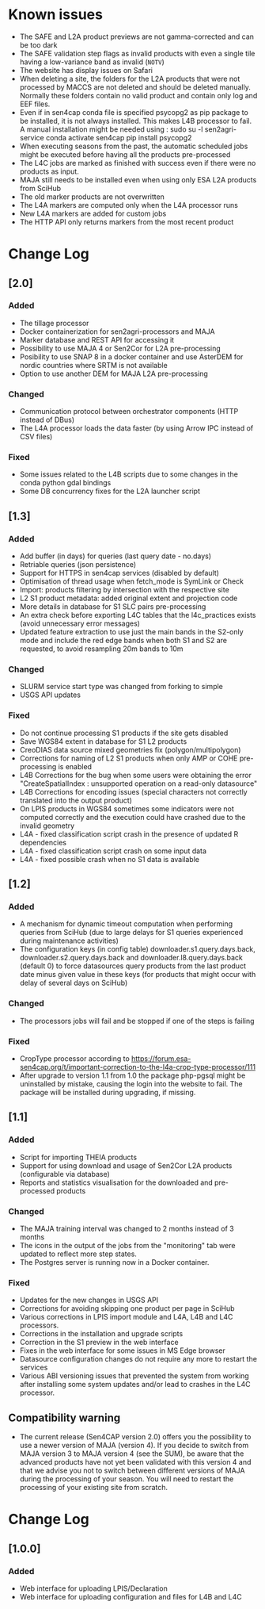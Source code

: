# Known issues
 - The SAFE and L2A product previews are not gamma-corrected and can be too dark
 - The SAFE validation step flags as invalid products with even a single tile having a low-variance band as invalid (`NOTV`)
 - The website has display issues on Safari
 - When deleting a site, the folders for the L2A products that were not processed by MACCS are not deleted and should be deleted manually. Normally these folders contain no valid product and contain only log and EEF files.
 - Even if in sen4cap conda file is specified psycopg2 as pip package to be installed, it is not always installed. This makes L4B processor to fail. A manual installation might be needed using :
    sudo su -l sen2agri-service
    conda activate sen4cap
    pip install psycopg2
 - When executing seasons from the past, the automatic scheduled jobs might be executed before having all the products pre-processed
 - The L4C jobs are marked as finished with success even if there were no products as input.
 - MAJA still needs to be installed even when using only ESA L2A products from SciHub
 - The old marker products are not overwritten
 - The L4A markers are computed only when the L4A processor runs
 - New L4A markers are added for custom jobs
 - The HTTP API only returns markers from the most recent product

# Change Log

## [2.0]
### Added
- The tillage processor
- Docker containerization for sen2agri-processors and MAJA
- Marker database and REST API for accessing it
- Possibility to use MAJA 4 or Sen2Cor for L2A pre-processing
- Posibility to use SNAP 8 in a docker container and use AsterDEM for nordic countries where SRTM is not available
- Option to use another DEM for MAJA L2A pre-processing

### Changed
- Communication protocol between orchestrator components (HTTP instead of DBus)
- The L4A processor loads the data faster (by using Arrow IPC instead of CSV files)

### Fixed
- Some issues related to the L4B scripts due to some changes in the conda python gdal bindings
- Some DB concurrency fixes for the L2A launcher script

## [1.3]
### Added
- Add buffer (in days) for queries (last query date - no.days)
- Retriable queries (json persistence)
- Support for HTTPS in sen4cap services (disabled by default)
- Optimisation of thread usage when fetch_mode is SymLink or Check
- Import: products filtering by intersection with the respective site
- L2 S1 product metadata: added original extent and projection code
- More details in database for S1 SLC pairs pre-processing
- An extra check before exporting L4C tables that the l4c_practices exists (avoid unnecessary error messages)
- Updated feature extraction to use just the main bands in the S2-only mode and include the red edge bands when both S1 and S2 are requested, to avoid resampling 20m bands to 10m

### Changed
- SLURM service start type was changed from forking to simple
- USGS API updates

### Fixed
- Do not continue processing S1 products if the site gets disabled
- Save WGS84 extent in database for S1 L2 products
- CreoDIAS data source mixed geometries fix (polygon/multipolygon)
- Corrections for naming of L2 S1 products when only AMP or COHE pre-processing is enabled
- L4B Corrections for the bug when some users were obtaining the error "CreateSpatialIndex : unsupported operation on a read-only datasource"
- L4B Corrections for encoding issues (special characters not correctly translated into the output product)
- On LPIS products in WGS84 sometimes some indicators were not computed correctly and the execution could have crashed due to the invalid geometry
- L4A - fixed classification script crash in the presence of updated R dependencies
- L4A - fixed classification script crash on some input data
- L4A - fixed possible crash when no S1 data is available


## [1.2]
### Added
  - A mechanism for dynamic timeout computation when performing queries from SciHub (due to large delays for S1 queries experienced during maintenance activities)
  - The configuration keys (in config table) downloader.s1.query.days.back, downloader.s2.query.days.back and downloader.l8.query.days.back (default 0) to force datasources query products from the last product date minus given value in these keys (for products that might occur with delay of several days on SciHub)

### Changed
  - The processors jobs will fail and be stopped if one of the steps is failing

### Fixed
  - CropType processor according to https://forum.esa-sen4cap.org/t/important-correction-to-the-l4a-crop-type-processor/111
  - After upgrade to version 1.1 from 1.0 the package php-pgsql might be uninstalled by mistake, causing the login into the website to fail. The package will be installed during upgrading, if missing.

## [1.1]
### Added
  - Script for importing THEIA products
  - Support for using download and usage of Sen2Cor L2A products (configurable via database)
  - Reports and statistics visualisation for the downloaded and pre-processed products

### Changed
  - The MAJA training interval was changed to 2 months instead of 3 months
  - The icons in the output of the jobs from the "monitoring" tab were updated to reflect more step states.
  - The Postgres server is running now in a Docker container.

### Fixed
  - Updates for the new changes in USGS API
  - Corrections for avoiding skipping one product per page in SciHub
  - Various corrections in LPIS import module and L4A, L4B and L4C processors.
  - Corrections in the installation and upgrade scripts
  - Correction in the S1 preview in the web interface
  - Fixes in the web interface for some issues in MS Edge browser
  - Datasource configuration changes do not require any more to restart the services
  - Various ABI versioning issues that prevented the system from working after installing some system updates and/or lead to crashes in the L4C processor.

## Compatibility warning

  - The current release (Sen4CAP version 2.0) offers you the possibility to use a newer version of MAJA (version 4). If you decide to switch from MAJA version 3 to MAJA version 4 (see the SUM), be aware that the advanced products have not yet been validated with this version 4 and that we advise you not to switch between different versions of MAJA during the processing of your season. You will need to restart the processing of your existing site from scratch.

# Change Log

## [1.0.0]

### Added
  - Web interface for uploading LPIS/Declaration
  - Web interface for uploading configuration and files for L4B and L4C

